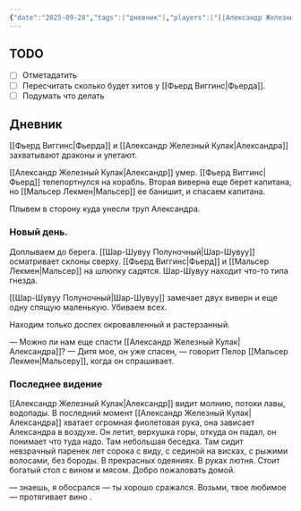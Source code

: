 ```yaml
---
{"date":"2025-09-28","tags":["дневник"],"players":["[[Александр Железный Кулак]]","[[Мальсер Лекмен]]","[[Шар-Шувуу Полуночный]]","[[Фьерд Виггинс]]"],"campaign":"Школа приключенцев Безелота. Переплетенные судьбы","world-date":"48 день весны 776","world-time-start":"ночь","dg-publish":true,"previous-session":"[[3 августа 2025]]","next-session":null,"permalink":"/28-sentyabrya-2025/","dgPassFrontmatter":true}
---
```



## TODO
- [ ] Отметадатить
- [ ] Пересчитать сколько будет хитов у [[Фьерд Виггинс\|Фьерда]].
- [ ] Подумать что делать 

## Дневник
[[Фьерд Виггинс\|Фьерда]] и [[Александр Железный Кулак\|Александра]] захватывают драконы и улетают. 

[[Александр Железный Кулак\|Александр]] умер. [[Фьерд Виггинс\|Фьерд]] телепортнулся на корабль. Вторая виверна еще берет капитана, но [[Мальсер Лекмен\|Мальсер]] ее банишит, и спасаем капитана. 

Плывем в сторону куда унесли труп Александра. 

### Новый день.  

Доплываем до берега. [[Шар-Шувуу Полуночный\|Шар-Шувуу]] осматривает склоны сверху. [[Фьерд Виггинс\|Фьерд]] и [[Мальсер Лекмен\|Мальсер]] на шлюпку садятся. Шар-Шувуу находит что-то типа гнезда.

[[Шар-Шувуу Полуночный\|Шар-Шувуу]] замечает двух виверн и еще одну спящую маленькую. Убиваем всех.

Находим только доспех окровавленный и растерзанный.

— Можно ли нам еще спасти [[Александр Железный Кулак\|Александра]]?
— Дитя мое, он уже спасен, — говорит Пелор [[Мальсер Лекмен\|Мальсеру]], когда он спрашивает.

### Последнее видение
[[Александр Железный Кулак\|Александр]] видит молнию, потоки лавы, водопады. В последний момент [[Александр Железный Кулак\|Александра]] хватает огромная фиолетовая рука, она зависает Александра в воздухе. Он летит, верхушка горы, откуда он падал, он понимает что туда надо. Там небольшая беседка. Там сидит невзрачный паренек лет сорока с виду, с сединой на висках, с рыжими волосами, без бороды. В прекрасных одеяниях. В руках лютня. Стоит богатый стол с вином и мясом. Добро пожаловать домой. 

— знаешь, я обосрался
— ты хорошо сражался. Возьми, твое любимое — протягивает вино .




